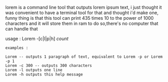 lorem is a command line tool that outputs lorem ipsum text, i just thought it was convenient to have a terminal tool for that and thought i'd make one, funny thing is that this tool can print 435 times 10 to the power of 1000 characters and it will store them in ram to do so,there's no computer that can handle that 

usage : 
	Lorem -[c|l|p|h] *count*
	
	examples :
	
	Lorem -- outputs 1 paragraph of text, equivalent to Lorem -p or Lorem -p 1
	Lorem -c 300 -- outputs 300 characters
	Lorem -l outputs one line
	Lorem -h outputs this help message
